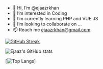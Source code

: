 - 👋 Hi, I’m @ejaazrkhan
- 👀 I’m interested in Coding
- 🌱 I’m currently learning PHP and VUE JS
- 💞️ I’m looking to collaborate on ...
- 📫 Reach me ejaazrkhan@gmail.com

[![GitHub Streak](https://github-readme-streak-stats.herokuapp.com/?user=ejaazrkhan)](https://git.io/streak-stats)

![Ejaaz's GitHub stats](https://github-readme-stats.vercel.app/api?username=ejaazrkhan&show_icons=true&theme=radical)

[![Top Langs](https://github-readme-stats.vercel.app/api/top-langs/?username=ejaazrkhan&layout=compact)]

<!---
ejaazrkhan/ejaazrkhan is a ✨ special ✨ repository because its `README.md` (this file) appears on your GitHub profile.
You can click the Preview link to take a look at your changes.
--->
